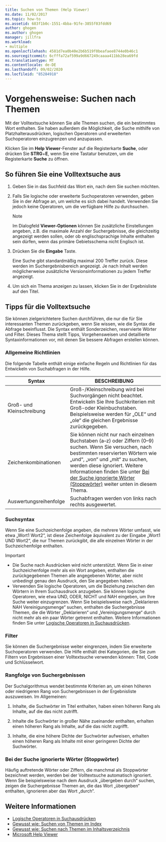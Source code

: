 ```yaml
---
title: Suchen von Themen (Help Viewer)
ms.date: 11/02/2017
ms.topic: how-to
ms.assetid: 683f1b0c-1551-4bba-91fe-3855f03fdd69
author: ghogen
ms.author: ghogen
manager: jillfra
ms.workload:
- multiple
ms.openlocfilehash: 4581d7ea0b40e2b6b519f0beafaee8744e0b46c1
ms.sourcegitcommit: 6cfffa72af599a9d667249caaaa411bb28ea69fd
ms.translationtype: MT
ms.contentlocale: de-DE
ms.lasthandoff: 09/02/2020
ms.locfileid: "85284918"
---
```

# <a name="how-to-search-for-topics"></a>Vorgehensweise: Suchen nach Themen

Mit der Volltextsuche können Sie alle Themen suchen, die ein bestimmtes Wort enthalten. Sie haben außerdem die Möglichkeit, die Suche mithilfe von Platzhalterausdrücken, logischen Operatoren und erweiterten Suchoperatoren einzugrenzen und anzupassen.

Klicken Sie im **Help Viewer**-Fenster auf die Registerkarte **Suche**, oder drücken Sie **STRG**+**E**, wenn Sie eine Tastatur benutzen, um die Registerkarte **Suche** zu öffnen.

## <a name="to-perform-a-full-text-search"></a>So führen Sie eine Volltextsuche aus

1. Geben Sie in das Suchfeld das Wort ein, nach dem Sie suchen möchten.

2. Falls Sie logische oder erweiterte Suchoperatoren verwenden, geben Sie in der Abfrage an, um welche es sich dabei handelt. Verwenden Sie jedoch keine Operatoren, um die verfügbare Hilfe zu durchsuchen.

    > [!NOTE]
    > Im Dialogfeld **Viewer-Optionen** können Sie zusätzliche Einstellungen angeben, z.B. die maximale Anzahl der Suchergebnisse, die gleichzeitig angezeigt werden sollen, oder ob englischsprachige Inhalte enthalten sein dürfen, wenn das primäre Gebietsschema nicht Englisch ist.

3. Drücken Sie die **Eingabe** Taste.

     Eine Suche gibt standardmäßig maximal 200 Treffer zurück. Diese werden im Suchergebnisbereich angezeigt. Je nach Inhalt werden möglicherweise zusätzliche Versionsinformationen zu jedem Treffer angezeigt.

4. Um sich ein Thema anzeigen zu lassen, klicken Sie in der Ergebnisliste auf den Titel.

## <a name="full-text-search-tips"></a>Tipps für die Volltextsuche

Sie können zielgerichtetere Suchen durchführen, die nur die für Sie interessanten Themen zurückgeben, wenn Sie wissen, wie die Syntax die Abfrage beeinflusst. Die Syntax enthält Sonderzeichen, reservierte Wörter und Filter. Dieses Thema stellt Tipps, Vorgehensweisen und detaillierte Syntaxinformationen vor, mit denen Sie bessere Abfragen erstellen können.

### <a name="general-guidelines"></a>Allgemeine Richtlinien

Die folgende Tabelle enthält einige einfache Regeln und Richtlinien für das Entwickeln von Suchabfragen in der Hilfe.

|Syntax|BESCHREIBUNG|
|------------|-----------------|
|Groß- und Kleinschreibung|Groß-/Kleinschreibung wird bei Suchvorgängen nicht beachtet. Entwickeln Sie Ihre Suchkriterien mit Groß-oder Kleinbuchstaben. Beispielsweise werden für „OLE“ und „ole“ die gleichen Ergebnisse zurückgegeben.|
|Zeichenkombinationen|Sie können nicht nur nach einzelnen Buchstaben (a–z) oder Ziffern (0–9) suchen. Wenn Sie versuchen, nach bestimmten reservierten Wörtern wie „und“, „von“ und „mit“ zu suchen, werden diese ignoriert. Weitere Informationen finden Sie unter [Bei der Suche ignorierte Wörter (Stoppwörter)](#stopwords) weiter unten in diesem Thema.|
|Auswertungsreihenfolge|Suchabfragen werden von links nach rechts ausgewertet.|

### <a name="search-syntax"></a>Suchsyntax

Wenn Sie eine Suchzeichenfolge angeben, die mehrere Wörter umfasst, wie etwa „Wort1 Wort2“, ist diese Zeichenfolge äquivalent zu der Eingabe „Wort1 UND Wort2“, die nur Themen zurückgibt, die alle einzelnen Wörter in der Suchzeichenfolge enthalten.

> [!IMPORTANT]
> - Die Suche nach Ausdrücken wird nicht unterstützt. Wenn Sie in einer Suchzeichenfolge mehr als ein Wort angeben, enthalten die zurückgegebenen Themen alle angegebenen Wörter, aber nicht unbedingt genau den Ausdruck, den Sie angegeben haben.
> - Verwenden Sie logische Operatoren, um die Beziehung zwischen den Wörtern in Ihrem Suchausdruck anzugeben. Sie können logische Operatoren, wie etwa UND, ODER, NICHT und NAH eingeben, um Ihre Suche weiter einzugrenzen. Wenn Sie beispielsweise nach „Deklarieren NAH Vereinigungsmenge“ suchen, enthalten die Suchergebnisse Themen, die die Wörter „Deklarieren“ und „Vereinigungsmenge“ durch nicht mehr als ein paar Wörter getrennt enthalten. Weitere Informationen finden Sie unter [Logische Operatoren in Suchausdrücken](../help-viewer/logical-operators-search-expressions.md).

### <a name="filters"></a>Filter

Sie können die Suchergebnisse weiter eingrenzen, indem Sie erweiterte Suchoperatoren verwenden. Die Hilfe enthält drei Kategorien, die Sie zum Filtern von Ergebnissen einer Volltextsuche verwenden können: Titel, Code und Schlüsselwort.

### <a name="ranking-of-search-results"></a>Rangfolge von Suchergebnissen

Der Suchalgorithmus wendet bestimmte Kriterien an, um einen höheren oder niedrigeren Rang von Suchergebnissen in der Ergebnisliste auszuweisen. Im Allgemeinen:

1. Inhalte, die Suchwörter im Titel enthalten, haben einen höheren Rang als Inhalte, auf die das nicht zutrifft.

2. Inhalte die Suchwörter in großer Nähe zueinander enthalten, erhalten einen höheren Rang als Inhalte, auf die das nicht zugrifft.

3. Inhalte, die eine höhere Dichte der Suchwörter aufweisen, erhalten einen höheren Rang als Inhalte mit einer geringeren Dichte der Suchwörter.

### <a name=""></a><a name="stopwords"> Bei der Suche ignorierte Wörter (Stoppwörter) </a>

Häufig auftretende Wörter oder Ziffern, die manchmal als Stoppwörter bezeichnet werden, werden bei der Volltextsuche automatisch ignoriert. Wenn Sie beispielsweise nach dem Ausdruck „übergeben durch“ suchen, zeigen die Suchergebnisse Themen an, die das Wort „übergeben“ enthalten, ignorieren aber das Wort „durch“.

## <a name="see-also"></a>Weitere Informationen

- [Logische Operatoren in Suchausdrücken](../help-viewer/logical-operators-search-expressions.md)
- [Gewusst wie: Suchen von Themen im Index](../help-viewer/find-topics-index.md)
- [Gewusst wie: Suchen nach Themen im Inhaltsverzeichnis](../help-viewer/find-topics-toc.md)
- [Microsoft Help Viewer](../help-viewer/overview.md)